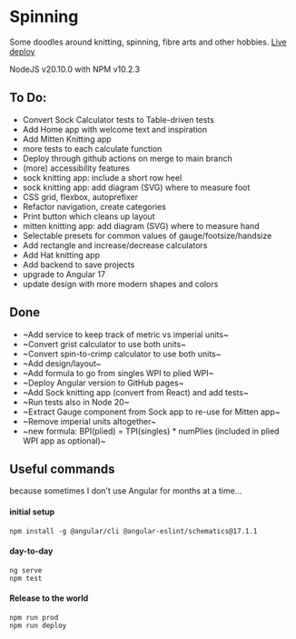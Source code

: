 # Spinning

Some doodles around knitting, spinning, fibre arts and other hobbies. [Live deploy](https://evelinev.github.io/spinning/)

NodeJS v20.10.0 with NPM v10.2.3

## To Do:

- Convert Sock Calculator tests to Table-driven tests
- Add Home app with welcome text and inspiration
- Add Mitten Knitting app
- more tests to each calculate function
- Deploy through github actions on merge to main branch
- (more) accessibility features
- sock knitting app: include a short row heel
- sock knitting app: add diagram (SVG) where to measure foot
- CSS grid, flexbox, autoprefixer
- Refactor navigation, create categories
- Print button which cleans up layout
- mitten knitting app: add diagram (SVG) where to measure hand
- Selectable presets for common values of gauge/footsize/handsize
- Add rectangle and increase/decrease calculators
- Add Hat knitting app
- Add backend to save projects
- upgrade to Angular 17
- update design with more modern shapes and colors

## Done

- ~Add service to keep track of metric vs imperial units~
- ~Convert grist calculator to use both units~
- ~Convert spin-to-crimp calculator to use both units~
- ~Add design/layout~
- ~Add formula to go from singles WPI to plied WPI~
- ~Deploy Angular version to GitHub pages~
- ~Add Sock knitting app (convert from React) and add tests~
- ~Run tests also in Node 20~
- ~Extract Gauge component from Sock app to re-use for Mitten app~
- ~Remove imperial units altogether~
- ~new formula: BPI(plied) = TPI(singles) \* numPlies (included in plied WPI app as optional)~

## Useful commands
because sometimes I don't use Angular for months at a time...

#### initial setup
```
npm install -g @angular/cli @angular-eslint/schematics@17.1.1
```

#### day-to-day
```
ng serve
npm test
```

#### Release to the world
```
npm run prod
npm run deploy
```
